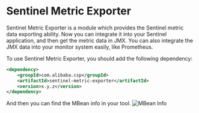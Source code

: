 # Sentinel Metric Exporter

Sentinel Metric Exporter is a module which provides the Sentinel metric data exporting ability. Now you can integrate it into your Sentinel application, and then get the metric data in JMX. You can also integrate the JMX data into your monitor system easily, like Prometheus.

To use Sentinel Metric Exporter, you should add the following dependency:
```xml
<dependency>
    <groupId>com.alibaba.csp</groupId>
    <artifactId>sentinel-metric-exporter</artifactId>
    <version>x.y.z</version>
</dependency>
```

And then you can find the MBean info in your tool.
![MBean Info](https://user-images.githubusercontent.com/25661357/124217810-984a1280-db2b-11eb-8991-659138e6f8bb.png "MBean Info")
